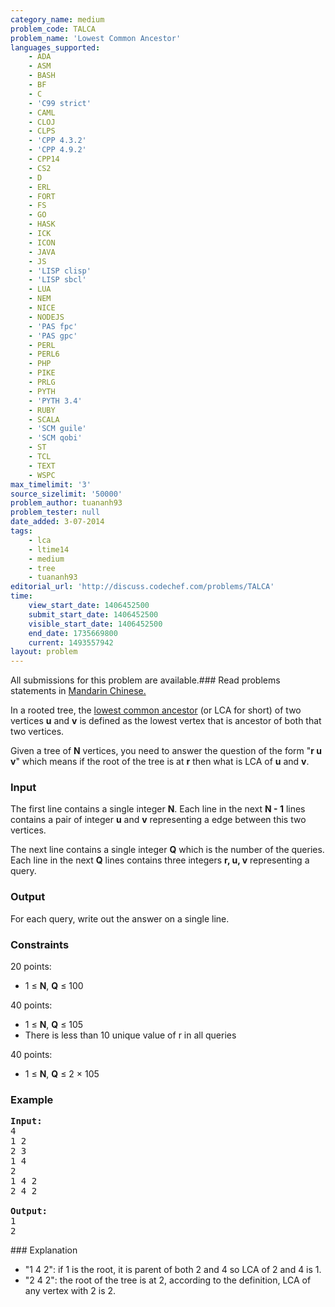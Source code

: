 ```yaml
---
category_name: medium
problem_code: TALCA
problem_name: 'Lowest Common Ancestor'
languages_supported:
    - ADA
    - ASM
    - BASH
    - BF
    - C
    - 'C99 strict'
    - CAML
    - CLOJ
    - CLPS
    - 'CPP 4.3.2'
    - 'CPP 4.9.2'
    - CPP14
    - CS2
    - D
    - ERL
    - FORT
    - FS
    - GO
    - HASK
    - ICK
    - ICON
    - JAVA
    - JS
    - 'LISP clisp'
    - 'LISP sbcl'
    - LUA
    - NEM
    - NICE
    - NODEJS
    - 'PAS fpc'
    - 'PAS gpc'
    - PERL
    - PERL6
    - PHP
    - PIKE
    - PRLG
    - PYTH
    - 'PYTH 3.4'
    - RUBY
    - SCALA
    - 'SCM guile'
    - 'SCM qobi'
    - ST
    - TCL
    - TEXT
    - WSPC
max_timelimit: '3'
source_sizelimit: '50000'
problem_author: tuananh93
problem_tester: null
date_added: 3-07-2014
tags:
    - lca
    - ltime14
    - medium
    - tree
    - tuananh93
editorial_url: 'http://discuss.codechef.com/problems/TALCA'
time:
    view_start_date: 1406452500
    submit_start_date: 1406452500
    visible_start_date: 1406452500
    end_date: 1735669800
    current: 1493557942
layout: problem
---
```

All submissions for this problem are available.###  Read problems statements in [Mandarin Chinese.](http://www.codechef.com/download/translated/LTIME14/mandarin/TALCA.pdf)

In a rooted tree, the [lowest common ancestor](http://en.wikipedia.org/wiki/Lowest_common_ancestor) (or LCA for short) of two vertices **u** and **v** is defined as the lowest vertex that is ancestor of both that two vertices.

Given a tree of **N** vertices, you need to answer the question of the form "**r u v**" which means if the root of the tree is at **r** then what is LCA of **u** and **v**.

### Input

The first line contains a single integer **N**. Each line in the next **N - 1** lines contains a pair of integer **u** and **v** representing a edge between this two vertices.

The next line contains a single integer **Q** which is the number of the queries. Each line in the next **Q** lines contains three integers  **r, u, v** representing a query.

### Output

For each query, write out the answer on a single line.

### Constraints

20 points:

- 1 ≤ **N**, **Q** ≤ 100

40 points:

- 1 ≤ **N**, **Q** ≤ 105
- There is less than 10 unique value of r in all queries

40 points:

- 1 ≤ **N**, **Q** ≤ 2 × 105

### Example

<pre><b>Input:</b>
4
1 2
2 3
1 4
2
1 4 2
2 4 2

<b>Output:</b>
1
2
</pre>### Explanation

- "1 4 2": if 1 is the root, it is parent of both 2 and 4 so LCA of 2 and 4 is 1.
- "2 4 2": the root of the tree is at 2, according to the definition, LCA of any vertex with 2 is 2.
